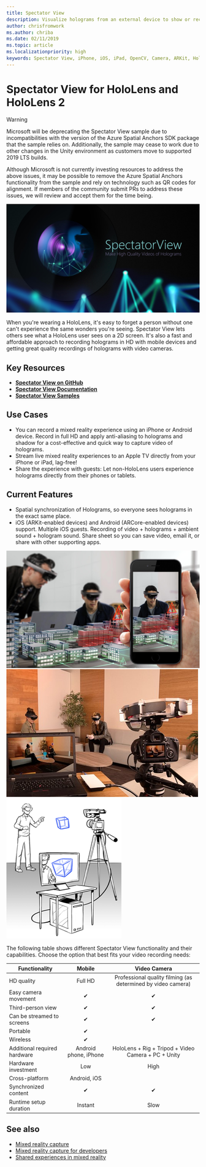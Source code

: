 ```yaml
---
title: Spectator View 
description: Visualize holograms from an external device to show or record a mixed reality experience on an external display.
author: chrisfromwork
ms.author: chriba
ms.date: 02/11/2019
ms.topic: article
ms.localizationpriority: high
keywords: Spectator View, iPhone, iOS, iPad, OpenCV, Camera, ARKit, HoloLens, Mixed Reality, MixedRealityToolkit, demo, record
---
```


# Spectator View for HoloLens and HoloLens 2

> [!WARNING]
> Microsoft will be deprecating the Spectator View sample due to incompatibilities with the version of the Azure Spatial Anchors SDK package that the sample relies on. Additionally, the sample may cease to work due to other changes in the Unity environment as customers move to supported 2019 LTS builds.
>
> Although Microsoft is not currently investing resources to address the above issues, it may be possible to remove the Azure Spatial Anchors functionality from the sample and rely on technology such as QR codes for alignment.   If members of the community submit PRs to address these issues, we will review and accept them for the time being.

![Spectator View--make high quality videos of Holograms](images/SpecViewPhoneHero.jpg)

When you're wearing a HoloLens, it's easy to forget a person without one can't experience the same wonders you're seeing. Spectator View lets others see what a HoloLens user sees on a 2D screen. It's also a fast and affordable approach to recording holograms in HD with mobile devices and getting great quality recordings of holograms with video cameras.

## Key Resources

* [**Spectator View on GitHub**](https://github.com/microsoft/MixedReality-SpectatorView)
* [**Spectator View Documentation**](https://microsoft.github.io/MixedReality-SpectatorView/README.html)
* [**Spectator View Samples**](https://github.com/microsoft/MixedReality-SpectatorView/tree/master/samples)

## Use Cases

* You can record a mixed reality experience using an iPhone or Android device. Record in full HD and apply anti-aliasing to holograms and shadow for a cost-effective and quick way to capture video of holograms.
* Stream live mixed reality experiences to an Apple TV directly from your iPhone or iPad, lag-free!
* Share the experience with guests: Let non-HoloLens users experience holograms directly from their phones or tablets.

## Current Features

* Spatial synchronization of Holograms, so everyone sees holograms in the exact same place.
* iOS (ARKit-enabled devices) and Android (ARCore-enabled devices) support.
Multiple iOS guests.
Recording of video + holograms + ambient sound + hologram sound.
Share sheet so you can save video, email it, or share with other supporting apps.

![Viewing holograms in the HoloLens 2 and a smartphone](images/SpecViewPhoneDemo.jpg)
![Viewing holograms in the HoloLens 2 and a laptop computer](images/hololensspectatorview-500px.jpg) ![Marker](images/spectatorview-300px.png)

The following table shows different Spectator View functionality and their capabilities. Choose the option that best fits your video recording needs:

|      Functionality                                | Mobile                  |                    Video Camera              |
|--------------------------------------|:-----------------------:|:-------------------------------------------:|
| HD quality                           |         Full HD         |        Professional quality filming (as determined by video camera)      |
| Easy camera movement                 |            ✔            |                      ✔                      |
| Third-person view                    |            ✔            |                      ✔                      |
| Can be streamed to screens           |            ✔            |                      ✔                      |
| Portable                             |            ✔            |                                             |
| Wireless                             |            ✔            |                                             |
| Additional required hardware         |     Android phone, iPhone    | HoloLens + Rig + Tripod + Video Camera + PC + Unity |
| Hardware investment                  |           Low            |                     High                    |
| Cross-platform                       |           Android, iOS   |                                             |
| Synchronized content                 |            ✔            |                      ✔                      |
| Runtime setup duration               |         Instant          |                     Slow                    |
## See also

* [Mixed reality capture](/hololens/holographic-photos-and-videos) 
* [Mixed reality capture for developers](../develop/advanced-concepts/mixed-reality-capture-overview.md)
* [Shared experiences in mixed reality](shared-experiences-in-mixed-reality.md)